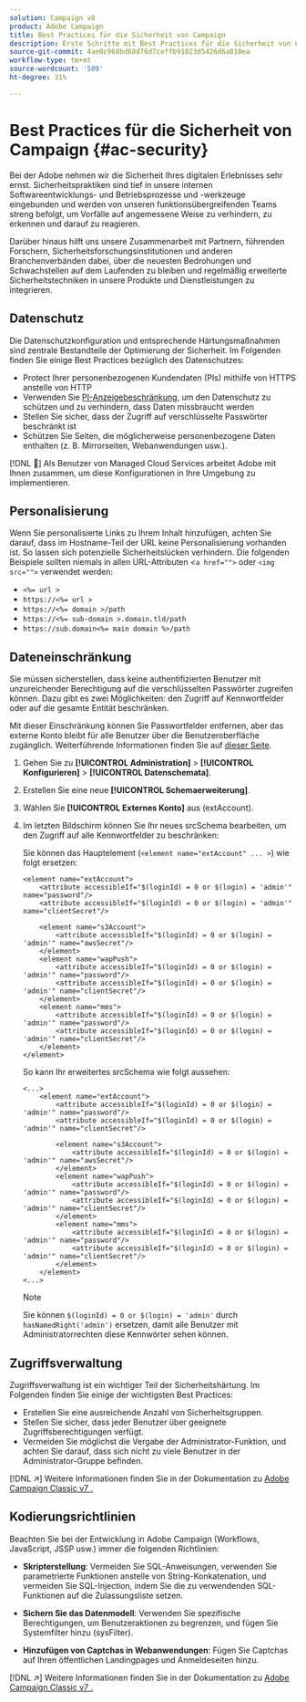 ```yaml
---
solution: Campaign v8
product: Adobe Campaign
title: Best Practices für die Sicherheit von Campaign
description: Erste Schritte mit Best Practices für die Sicherheit von Campaign
source-git-commit: 4ae0c968bd68d76d7ceffb91023d5426d6a810ea
workflow-type: tm+mt
source-wordcount: '509'
ht-degree: 31%

---
```


# Best Practices für die Sicherheit von Campaign {#ac-security}

Bei der Adobe nehmen wir die Sicherheit Ihres digitalen Erlebnisses sehr ernst. Sicherheitspraktiken sind tief in unsere internen Softwareentwicklungs- und Betriebsprozesse und -werkzeuge eingebunden und werden von unseren funktionsübergreifenden Teams streng befolgt, um Vorfälle auf angemessene Weise zu verhindern, zu erkennen und darauf zu reagieren.

Darüber hinaus hilft uns unsere Zusammenarbeit mit Partnern, führenden Forschern, Sicherheitsforschungsinstitutionen und anderen Branchenverbänden dabei, über die neuesten Bedrohungen und Schwachstellen auf dem Laufenden zu bleiben und regelmäßig erweiterte Sicherheitstechniken in unsere Produkte und Dienstleistungen zu integrieren.

## Datenschutz

Die Datenschutzkonfiguration und entsprechende Härtungsmaßnahmen sind zentrale Bestandteile der Optimierung der Sicherheit. Im Folgenden finden Sie einige Best Practices bezüglich des Datenschutzes:

* Protect Ihrer personenbezogenen Kundendaten (PIs) mithilfe von HTTPS anstelle von HTTP
* Verwenden Sie [PI-Anzeigebeschränkung](../dev/restrict-pi-view.md), um den Datenschutz zu schützen und zu verhindern, dass Daten missbraucht werden
* Stellen Sie sicher, dass der Zugriff auf verschlüsselte Passwörter beschränkt ist
* Schützen Sie Seiten, die möglicherweise personenbezogene Daten enthalten (z. B. Mirrorseiten, Webanwendungen usw.).

[!DNL :speech_balloon:] Als Benutzer von Managed Cloud Services arbeitet Adobe mit Ihnen zusammen, um diese Konfigurationen in Ihre Umgebung zu implementieren.

## Personalisierung            

Wenn Sie personalisierte Links zu Ihrem Inhalt hinzufügen, achten Sie darauf, dass im Hostname-Teil der URL keine Personalisierung vorhanden ist. So lassen sich potenzielle Sicherheitslücken verhindern. Die folgenden Beispiele sollten niemals in allen URL-Attributen &lt;`a href="">` oder `<img src="">` verwendet werden:

* `<%= url >`
* `https://<%= url >`
* `https://<%= domain >/path`
* `https://<%= sub-domain >.domain.tld/path`
* `https://sub.domain<%= main domain %>/path`

## Dateneinschränkung

Sie müssen sicherstellen, dass keine authentifizierten Benutzer mit unzureichender Berechtigung auf die verschlüsselten Passwörter zugreifen können. Dazu gibt es zwei Möglichkeiten: den Zugriff auf Kennwortfelder oder auf die gesamte Entität beschränken.

Mit dieser Einschränkung können Sie Passwortfelder entfernen, aber das externe Konto bleibt für alle Benutzer über die Benutzeroberfläche zugänglich. Weiterführende Informationen finden Sie auf [dieser Seite](../dev/restrict-pi-view.md).

1. Gehen Sie zu **[!UICONTROL Administration]** > **[!UICONTROL Konfigurieren]** > **[!UICONTROL Datenschemata]**.

1. Erstellen Sie eine neue **[!UICONTROL Schemaerweiterung]**.

1. Wählen Sie **[!UICONTROL Externes Konto]** aus (extAccount).

1. Im letzten Bildschirm können Sie Ihr neues srcSchema bearbeiten, um den Zugriff auf alle Kennwortfelder zu beschränken:

   Sie können das Hauptelement (`<element name="extAccount" ... >`) wie folgt ersetzen:

   ```
   <element name="extAccount">
       <attribute accessibleIf="$(loginId) = 0 or $(login) = 'admin'" name="password"/>
       <attribute accessibleIf="$(loginId) = 0 or $(login) = 'admin'" name="clientSecret"/>
   
       <element name="s3Account">
           <attribute accessibleIf="$(loginId) = 0 or $(login) = 'admin'" name="awsSecret"/>
       </element>
       <element name="wapPush">
           <attribute accessibleIf="$(loginId) = 0 or $(login) = 'admin'" name="password"/>
           <attribute accessibleIf="$(loginId) = 0 or $(login) = 'admin'" name="clientSecret"/>
       </element>
       <element name="mms">
           <attribute accessibleIf="$(loginId) = 0 or $(login) = 'admin'" name="password"/>
           <attribute accessibleIf="$(loginId) = 0 or $(login) = 'admin'" name="clientSecret"/>
       </element>
   </element>
   ```

   So kann Ihr erweitertes srcSchema wie folgt aussehen:

   ```
   <...>
       <element name="extAccount">
           <attribute accessibleIf="$(loginId) = 0 or $(login) = 'admin'" name="password"/>
           <attribute accessibleIf="$(loginId) = 0 or $(login) = 'admin'" name="clientSecret"/>
   
           <element name="s3Account">
               <attribute accessibleIf="$(loginId) = 0 or $(login) = 'admin'" name="awsSecret"/>
           </element>
           <element name="wapPush">
               <attribute accessibleIf="$(loginId) = 0 or $(login) = 'admin'" name="password"/>
               <attribute accessibleIf="$(loginId) = 0 or $(login) = 'admin'" name="clientSecret"/>
           </element>
           <element name="mms">
               <attribute accessibleIf="$(loginId) = 0 or $(login) = 'admin'" name="password"/>
               <attribute accessibleIf="$(loginId) = 0 or $(login) = 'admin'" name="clientSecret"/>
           </element>
       </element>
   <...> 
   ```

   >[!NOTE]
   >
   >Sie können `$(loginId) = 0 or $(login) = 'admin'` durch `hasNamedRight('admin')` ersetzen, damit alle Benutzer mit Administratorrechten diese Kennwörter sehen können.


## Zugriffsverwaltung

Zugriffsverwaltung ist ein wichtiger Teil der Sicherheitshärtung. Im Folgenden finden Sie einige der wichtigsten Best Practices:

* Erstellen Sie eine ausreichende Anzahl von Sicherheitsgruppen.
* Stellen Sie sicher, dass jeder Benutzer über geeignete Zugriffsberechtigungen verfügt.
* Vermeiden Sie möglichst die Vergabe der Administrator-Funktion, und achten Sie darauf, dass sich nicht zu viele Benutzer in der Administrator-Gruppe befinden.

[!DNL :arrow_upper_right:] Weitere Informationen finden Sie in der Dokumentation zu  [Adobe Campaign Classic v7 .](https://experienceleague.adobe.com/docs/campaign-classic/using/installing-campaign-classic/security-privacy/access-management.html?lang=en#webapp-operator)

## Kodierungsrichtlinien

Beachten Sie bei der Entwicklung in Adobe Campaign (Workflows, JavaScript, JSSP usw.) immer die folgenden Richtlinien:

* **Skripterstellung**: Vermeiden Sie SQL-Anweisungen, verwenden Sie parametrierte Funktionen anstelle von String-Konkatenation, und vermeiden Sie SQL-Injection, indem Sie die zu verwendenden SQL-Funktionen auf die Zulassungsliste setzen.

* **Sichern Sie das Datenmodell**: Verwenden Sie spezifische Berechtigungen, um Benutzeraktionen zu begrenzen, und fügen Sie Systemfilter hinzu (sysFilter).

* **Hinzufügen von Captchas in Webanwendungen**: Fügen Sie Captchas auf Ihren öffentlichen Landingpages und Anmeldeseiten hinzu.

[!DNL :arrow_upper_right:] Weitere Informationen finden Sie in der Dokumentation zu  [Adobe Campaign Classic v7 .](https://experienceleague.adobe.com/docs/campaign-classic/using/installing-campaign-classic/security-privacy/scripting-coding-guidelines.html?lang=en#installing-campaign-classic)
